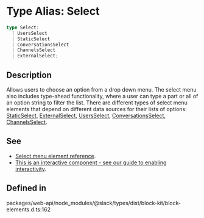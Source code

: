 # Type Alias: Select

```ts
type Select: 
  | UsersSelect
  | StaticSelect
  | ConversationsSelect
  | ChannelsSelect
  | ExternalSelect;
```

## Description

Allows users to choose an option from a drop down menu.
The select menu also includes type-ahead functionality, where a user can type a part or all of an option string to
filter the list. There are different types of select menu elements that depend on different data sources for their
lists of options: [StaticSelect](../interfaces/StaticSelect.md), [ExternalSelect](../interfaces/ExternalSelect.md), [UsersSelect](../interfaces/UsersSelect.md), [ConversationsSelect](../interfaces/ConversationsSelect.md),
[ChannelsSelect](../interfaces/ChannelsSelect.md).

## See

 - [Select menu element reference](https://api.slack.com/reference/block-kit/block-elements#select).
 - [This is an interactive component - see our guide to enabling interactivity](https://api.slack.com/interactivity/handling).

## Defined in

packages/web-api/node\_modules/@slack/types/dist/block-kit/block-elements.d.ts:162
